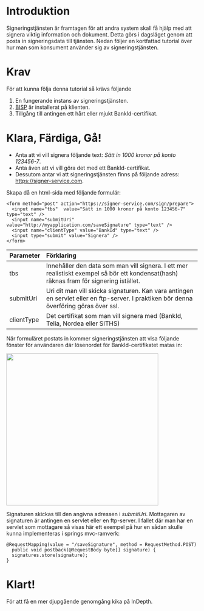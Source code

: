 # Introduktion #

Signeringstjänsten är framtagen för att andra system skall få hjälp med att signera viktig information och dokument. Detta görs i dagsläget genom att posta in signeringsdata till tjänsten. Nedan följer en kortfattad tutorial över hur man som konsument använder sig av signeringstjänsten.

# Krav #

För att kunna följa denna tutorial så krävs följande
  1. En fungerande instans av signeringstjänsten.
  1. [BISP](https://install.bankid.com) är installerat på klienten.
  1. Tillgång till antingen ett hårt eller mjukt BankId-certifikat.

# Klara, Färdiga, Gå! #
  * Anta att vi vill signera följande text: _Sätt in 1000 kronor på konto 123456-7_.
  * Anta även att vi vill göra det med ett BankId-certifikat.
  * Dessutom antar vi att signeringstjänsten finns på följande adress: https://signer-service.com.

Skapa då en html-sida med följande formulär:
```
<form method="post" action="https://signer-service.com/sign/prepare">
  <input name="tbs"  value="Sätt in 1000 kronor på konto 123456-7" type="text" />
  <input name="submitUri"  value="http://myapplication.com/saveSignature" type="text" />
  <input name="clientType" value="BankId" type="text" />
  <input type="submit" value="Signera" />
</form>
```

| **Parameter** | **Förklaring** |
|:--------------|:----------------|
|tbs            |Innehåller den data som man vill signera. I ett mer realistiskt exempel så bör ett kondensat(hash) räknas fram för signering istället.|
|submitUri      |Uri dit man vill skicka signaturen. Kan vara antingen en servlet eller en ftp-server. I praktiken bör denna överföring göras över ssl.|
|clientType     |Det certifikat som man vill signera med (BankId, Telia, Nordea eller SITHS)|


När formuläret postats in kommer signeringstjänsten att visa följande fönster för användaren där lösenordet för BankId-certifikatet matas in:

<img src='http://oppna-program-signing-service.googlecode.com/svn/wiki/images/BankId-Sign.png' width='400' />

Signaturen skickas till den angivna adressen i _submitUri_. Mottagaren av signaturen är antingen en servlet eller en ftp-server. I fallet där man har en servlet som mottagare så visas här ett exempel på hur en sådan skulle kunna implementeras i springs mvc-ramverk:

```
@RequestMapping(value = "/saveSignature", method = RequestMethod.POST)
  public void postback(@RequestBody byte[] signature) {
  signatures.store(signature);
}
```

# Klart! #
För att få en mer djupgående genomgång kika på InDepth.
